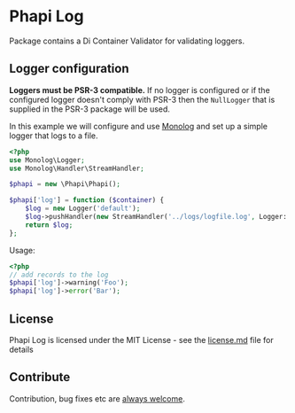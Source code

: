 # Phapi Log
Package contains a Di Container Validator for validating loggers.

## Logger configuration
**Loggers must be PSR-3 compatible.** If no logger is configured or if the configured logger doesn't comply with PSR-3 then the <code>NullLogger</code> that is supplied in the PSR-3 package will be used.

In this example we will configure and use [Monolog](https://github.com/Seldaek/monolog) and set up a simple logger that logs to a file.

```php
<?php
use Monolog\Logger;
use Monolog\Handler\StreamHandler;

$phapi = new \Phapi\Phapi();

$phapi['log'] = function ($container) {
    $log = new Logger('default');
    $log->pushHandler(new StreamHandler('../logs/logfile.log', Logger::WARNING));
    return $log;
};
```

Usage:
```php
<?php
// add records to the log
$phapi['log']->warning('Foo');
$phapi['log']->error('Bar');
```

## License
Phapi Log is licensed under the MIT License - see the [license.md](https://github.com/phapi/log/blob/master/license.md) file for details

## Contribute
Contribution, bug fixes etc are [always welcome](https://github.com/phapi/log/issues/new).
